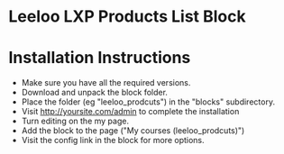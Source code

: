 # Leeloo LXP Products List Block

Installation Instructions
=========================

* Make sure you have all the required versions.
* Download and unpack the block folder.
* Place the folder (eg "leeloo_prodcuts") in the "blocks" subdirectory.
* Visit http://yoursite.com/admin to complete the installation
* Turn editing on the my page.
* Add the block to the page ("My courses (leeloo_prodcuts)")
* Visit the config link in the block for more options.